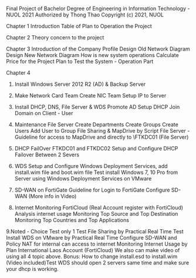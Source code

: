 
Final Project of Bachelor Degree of Engineering in Information Technology - NUOL 2021
Authorized by Thong Thao 
Copyright (c) 2021, NUOL
 

Chapter 1
Introduction
Table of Plan to Operation the Project

Chapter 2
Theory concern to the project

Chapter 3
Introduction of the Company Profile
Design Old Network Diagram
Design New Network Diagram
How is new system operations
Calculate Price for the Project
Plan to Test the System - Operation Part

Chapter 4
1. Install Windows Server 2012 R2 (AD) & Backup Server

2. Make Network Card Team
Create NIC Team
Setup IP to Server

3. Install DHCP, DNS, File Server & WDS
Promote AD
Setup DHCP
Join Domain on Client - User

4. Maintenance File Server
Create Departments
Create Groups
Create Users
Add User to Group
File Sharing & MapDrive by Script
File Server - Guideline for access to MapDrive and directly to \FTKDC01 (File Server)

5. DHCP FailOver FTKDC01 and FTKDC02
Setup and Configure DHCP Failover Between 2 Severs

6. WDS
Setup and Configure Windows Deployment Services, add install.wim file and boot.wim file
Test install Windows 7, 10 Pro from Server using Windows Deployment Services on VMware

7. SD-WAN on FortiGate
Guideline for Login to FortiGate
Configure SD-WAN (More info in Video)

8. Internet Monitoring FortiCloud (Real Account register with FortiCloud)
Analysis internet usage
Monitoring Top Source and Top Destination
Monitoring Top Countries and Top Applications

9.Noted - Choice Test only 1
Test File Sharing by Practical Real Time
Test Install WDS on VMware by Practical Real Time
Configure SD-WAN and Policy NAT for internal can access to internet
Monitoring Internet Usage by Plan International Laos Account (FortiCloud)
We also can make video of using all 4 topic above.
Bonus: How to change install.esd to install.wim (Video included)Test WDS should open 2 servers same time and make sure your dhcp is working.
